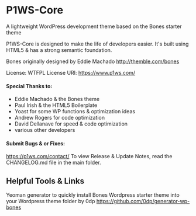 # P1WS-Core
A lightweight WordPress development theme based on the Bones starter theme

P1WS-Core is designed to make the life of developers easier. 
It's built using HTML5 & has a strong semantic foundation.

Bones originally designed by Eddie Machado
http://themble.com/bones

License: WTFPL
License URI: https://www.p1ws.com/

#### Special Thanks to:
- Eddie Machado & the Bones theme
- Paul Irish & the HTML5 Boilerplate
- Yoast for some WP functions & optimization ideas
- Andrew Rogers for code optimization
- David Dellanave for speed & code optimization
- various other developers

#### Submit Bugs & or Fixes:
https://p1ws.com/contact/
To view Release & Update Notes, read the CHANGELOG.md file in the main folder.

## Helpful Tools & Links
Yeoman generator to quickly install Bones Wordpress starter theme into your Wordpress theme folder by 0dp
https://github.com/0dp/generator-wp-bones
